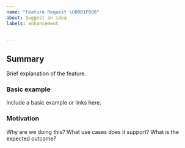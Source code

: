 ```yaml
---
name: "Feature Request \U0001F680"
about: Suggest an idea
labels: enhancement


---
```


## Summary
Brief explanation of the feature.

### Basic example
Include a basic example or links here.

### Motivation
Why are we doing this? What use cases does it support? What is the expected outcome?
